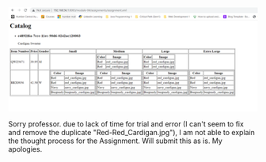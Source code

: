 ![](Assignment.png)

Sorry professor. due to lack of time for trial and error (I can't seem to fix and remove the duplicate "Red-Red_Cardigan.jpg"), I am not able to explain the thought process for the Assignment. Will submit this as is. My apologies.
